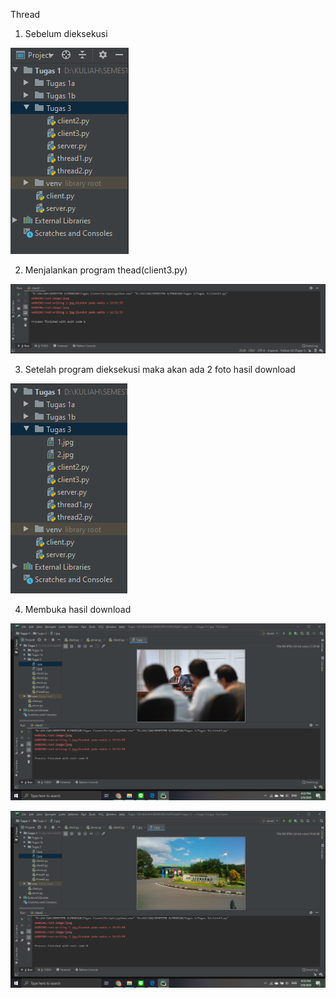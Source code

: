 Thread
1. Sebelum dieksekusi

![alt text](Gambar/satu.png)

2. Menjalankan program thead(client3.py)

![alt text](Gambar/tiga.png)

3. Setelah program dieksekusi maka akan ada 2 foto hasil download

![alt text](Gambar/dua.png)

4. Membuka hasil download

![alt text](Gambar/empat.png)

![alt text](Gambar/lima.png)
